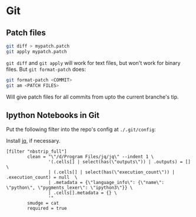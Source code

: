 # Git

## Patch files

```bash
git diff > mypatch.patch
git apply mypatch.patch
```

`git diff` and `git apply` will work for text files, but won't work for binary files. But `git format-patch` does:

```bash
git format-patch <COMMIT>
git am <PATCH FILES>
```

Will give patch files for all commits from <COMMIT> upto the current branche's tip.

## Ipython Notebooks in Git

Put the following filter into the repo's config at `./.git/config`:

Install [jq](https://stedolan.github.io/jq/), if necessary.

```
[filter "nbstrip_full"]
        clean = "\"/d/Program Files/jq/jq\" --indent 1 \
                '(.cells[] | select(has(\"outputs\")) | .outputs) = []  \
                | (.cells[] | select(has(\"execution_count\")) | .execution_count) = null  \
                | .metadata = {\"language_info\": {\"name\": \"python\", \"pygments_lexer\": \"ipython3\"}} \
                | .cells[].metadata = {} \
                '"
        smudge = cat
        required = true
```

